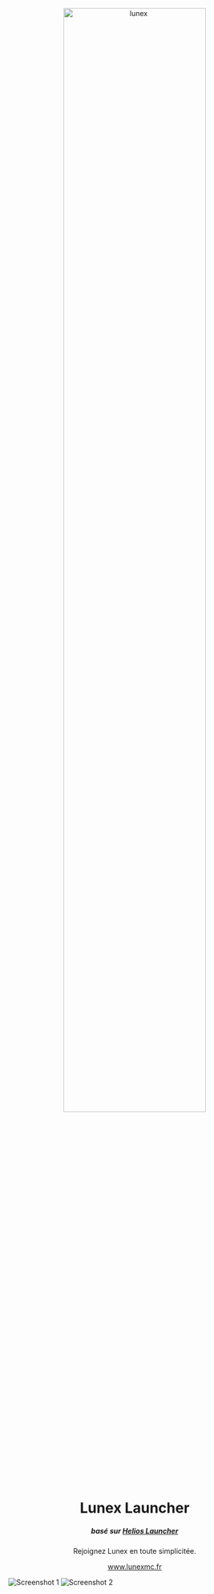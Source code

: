 <p align="center"><img src="https://github.com/LunexMC/LunexLauncher/raw/main/app/assets/images/LunexLogoWide.png" width=75% alt="lunex"></p>

<h1 align="center">Lunex Launcher</h1>

<em><h5 align="center">basé sur <a href="https://github.com/dscalzi/helioslauncher">Helios Launcher</a></h5></em>


<p align="center">Rejoignez Lunex en toute simplicitée.</p>
<p align="center"><a href="https://www.lunexmc.fr/" >www.lunexmc.fr</a></p>

![Screenshot 1](https://i.imgur.com/dwBTF6C.png)
![Screenshot 2](https://i.imgur.com/o9wseYU.png)

